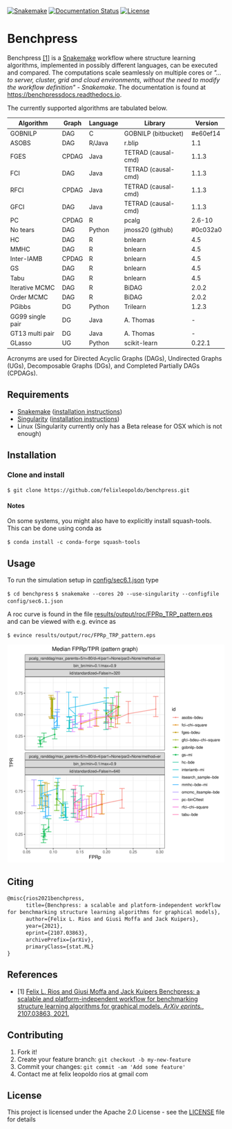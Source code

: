 <snippet>
  <content><![CDATA[
# ${1:Systematic benchmarks of structure learning algorithms for graphical models}

[![Snakemake](https://img.shields.io/badge/snakemake-≥5.2.0-brightgreen.svg)](https://snakemake.bitbucket.io)
[![Documentation Status](https://readthedocs.org/projects/benchpressdocs/badge/?version=latest)](https://benchpressdocs.readthedocs.io/en/latest/?badge=latest)
[![License](https://img.shields.io/badge/License-Apache%202.0-blue.svg)](https://opensource.org/licenses/Apache-2.0)

#  
# Benchpress


Benchpress [[1]](#1) is a [Snakemake](https://snakemake.readthedocs.io/en/stable/) workflow where structure learning algorithms, implemented in possibly different languages, can be executed and compared.
The computations scale seamlessly on multiple cores or *"... to server, cluster, grid and cloud environments, without the need to modify the workflow definition" - Snakemake*.
The documentation is found at https://benchpressdocs.readthedocs.io.

The currently supported algorithms are tabulated below.

| Algorithm        | Graph | Language | Library             | Version  | 
|------------------|-------|----------|---------------------|----------|
| GOBNILP          | DAG   | C        | GOBNILP (bitbucket) | #e60ef14 |
| ASOBS            | DAG   | R/Java   | r.blip              | 1.1      |
| FGES             | CPDAG | Java     | TETRAD (causal-cmd) | 1.1.3    |
| FCI              | DAG   | Java     | TETRAD (causal-cmd) | 1.1.3    |
| RFCI             | CPDAG | Java     | TETRAD (causal-cmd) | 1.1.3    |
| GFCI             | DAG   | Java     | TETRAD (causal-cmd) | 1.1.3    |
| PC               | CPDAG | R        | pcalg               | 2.6-10   |
| No tears         | DAG   | Python   | jmoss20 (github)    | #0c032a0 |
| HC               | DAG   | R        | bnlearn             | 4.5      |
| MMHC             | DAG   | R        | bnlearn             | 4.5      |
| Inter-IAMB       | CPDAG | R        | bnlearn             | 4.5      |
| GS               | DAG   | R        | bnlearn             | 4.5      |
| Tabu             | DAG   | R        | bnlearn             | 4.5      |
| Iterative MCMC   | DAG   | R        | BiDAG               | 2.0.2    |
| Order MCMC       | DAG   | R        | BiDAG               | 2.0.2    |
| PGibbs           | DG    | Python   | Trilearn            | 1.2.3    |
| GG99 single pair | DG    | Java     | A. Thomas           | -        |
| GT13 multi pair  | DG    | Java     | A. Thomas           | -        |
| GLasso           | UG    | Python   | scikit-learn        | 0.22.1   |

Acronyms are used for Directed Acyclic Graphs (DAGs), Undirected Graphs (UGs), Decomposable Graphs (DGs), and Completed Partially DAGs (CPDAGs).

## Requirements
- [Snakemake](https://snakemake.readthedocs.io/en/stable/) ([installation instructions](https://snakemake.readthedocs.io/en/stable/getting_started/installation.html))
- [Singularity](https://sylabs.io/docs/) ([installation instructions](https://sylabs.io/guides/3.6/admin-guide/installation.html))
- Linux (Singularity currently only has a Beta release for OSX which is not enough)
## Installation

### Clone and install

`$ git clone https://github.com/felixleopoldo/benchpress.git`

#### Notes
On some systems, you might also have to explicitly install squash-tools. This can be done using conda as

`$ conda install -c conda-forge squash-tools`

## Usage

To run the simulation setup in [config/sec6.1.json](config/sec6.1.json) type

`$ cd benchpress`
`$ snakemake --cores 20 --use-singularity --configfile config/sec6.1.json`

A roc curve is found in the file [results/output/roc/FPRp_TRP_pattern.eps]() and can be viewed with e.g. evince as

`$ evince results/output/roc/FPRp_TRP_pattern.eps`

![ROC](docs/source/_static/ROC_randbinarybnreps50.png)

## Citing

```
@misc{rios2021benchpress,
      title={Benchpress: a scalable and platform-independent workflow for benchmarking structure learning algorithms for graphical models}, 
      author={Felix L. Rios and Giusi Moffa and Jack Kuipers},
      year={2021},
      eprint={2107.03863},
      archivePrefix={arXiv},
      primaryClass={stat.ML}
}
```

## References
* <a id="1">[1]</a> [Felix L. Rios and Giusi Moffa and Jack Kuipers Benchpress: a scalable and platform-independent workflow for benchmarking structure learning algorithms for graphical models. *ArXiv eprints.*, 2107.03863, 2021.](https://arxiv.org/abs/2107.03863)



## Contributing

1. Fork it!
2. Create your feature branch: `git checkout -b my-new-feature`
3. Commit your changes: `git commit -am 'Add some feature'`
4. Contact me at felix leopoldo rios at gmail com


## License

This project is licensed under the Apache 2.0 License - see the [LICENSE](LICENSE) file for details

</content>
  <tabTrigger></tabTrigger>
</snippet>
